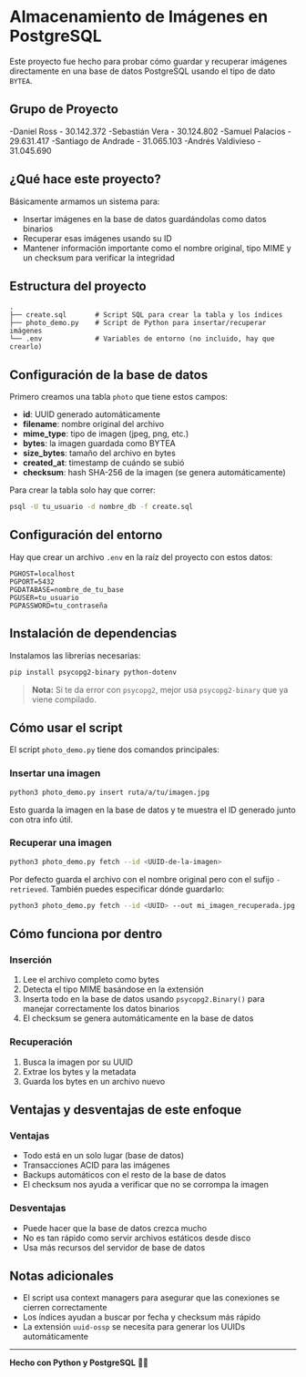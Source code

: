 # Almacenamiento de Imágenes en PostgreSQL

Este proyecto fue hecho para probar cómo guardar y recuperar imágenes directamente en una base de datos PostgreSQL usando el tipo de dato `BYTEA`.

## Grupo de Proyecto

-Daniel Ross - 30.142.372
-Sebastián Vera - 30.124.802
-Samuel Palacios - 29.631.417
-Santiago de Andrade - 31.065.103
-Andrés Valdivieso - 31.045.690


## ¿Qué hace este proyecto?

Básicamente armamos un sistema para:
- Insertar imágenes en la base de datos guardándolas como datos binarios
- Recuperar esas imágenes usando su ID
- Mantener información importante como el nombre original, tipo MIME y un checksum para verificar la integridad

## Estructura del proyecto

```
.
├── create.sql       # Script SQL para crear la tabla y los índices
├── photo_demo.py    # Script de Python para insertar/recuperar imágenes
└── .env             # Variables de entorno (no incluido, hay que crearlo)
```

## Configuración de la base de datos

Primero creamos una tabla `photo` que tiene estos campos:
- **id**: UUID generado automáticamente
- **filename**: nombre original del archivo
- **mime_type**: tipo de imagen (jpeg, png, etc.)
- **bytes**: la imagen guardada como BYTEA
- **size_bytes**: tamaño del archivo en bytes
- **created_at**: timestamp de cuándo se subió
- **checksum**: hash SHA-256 de la imagen (se genera automáticamente)

Para crear la tabla solo hay que correr:
```bash
psql -U tu_usuario -d nombre_db -f create.sql
```

## Configuración del entorno

Hay que crear un archivo `.env` en la raíz del proyecto con estos datos:
```
PGHOST=localhost
PGPORT=5432
PGDATABASE=nombre_de_tu_base
PGUSER=tu_usuario
PGPASSWORD=tu_contraseña
```

## Instalación de dependencias

Instalamos las librerías necesarias:
```bash
pip install psycopg2-binary python-dotenv
```

> **Nota:** Si te da error con `psycopg2`, mejor usa `psycopg2-binary` que ya viene compilado.

## Cómo usar el script

El script `photo_demo.py` tiene dos comandos principales:

### Insertar una imagen
```bash
python3 photo_demo.py insert ruta/a/tu/imagen.jpg
```

Esto guarda la imagen en la base de datos y te muestra el ID generado junto con otra info útil.

### Recuperar una imagen
```bash
python3 photo_demo.py fetch --id <UUID-de-la-imagen>
```

Por defecto guarda el archivo con el nombre original pero con el sufijo `-retrieved`. También puedes especificar dónde guardarlo:
```bash
python3 photo_demo.py fetch --id <UUID> --out mi_imagen_recuperada.jpg
```

## Cómo funciona por dentro

### Inserción
1. Lee el archivo completo como bytes
2. Detecta el tipo MIME basándose en la extensión
3. Inserta todo en la base de datos usando `psycopg2.Binary()` para manejar correctamente los datos binarios
4. El checksum se genera automáticamente en la base de datos

### Recuperación
1. Busca la imagen por su UUID
2. Extrae los bytes y la metadata
3. Guarda los bytes en un archivo nuevo

## Ventajas y desventajas de este enfoque

### Ventajas
- Todo está en un solo lugar (base de datos)
- Transacciones ACID para las imágenes
- Backups automáticos con el resto de la base de datos
- El checksum nos ayuda a verificar que no se corrompa la imagen

### Desventajas
- Puede hacer que la base de datos crezca mucho
- No es tan rápido como servir archivos estáticos desde disco
- Usa más recursos del servidor de base de datos

## Notas adicionales

- El script usa context managers para asegurar que las conexiones se cierren correctamente
- Los índices ayudan a buscar por fecha y checksum más rápido
- La extensión `uuid-ossp` se necesita para generar los UUIDs automáticamente

---

**Hecho con Python y PostgreSQL** 🐍🐘
